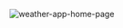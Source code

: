 ![weather-app-home-page](https://github.com/sidrenil/weather-app/assets/80275553/5766d781-1e9c-4b7b-88a9-4444961380c8)
